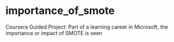 # importance_of_smote
Coursera Guided Project: Part of a learning career in Microsoft, the importance or impact of SMOTE is seen
